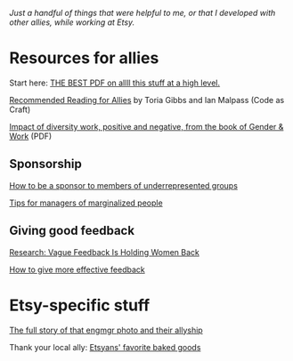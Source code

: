 _Just a handful of things that were helpful to me, or that I developed with other allies, while working at Etsy._

# Resources for allies

Start here: [THE BEST PDF on allll this stuff at a high level.](https://www.ncwit.org/sites/default/files/resources/womenintech_facts_fullreport_05132016.pdf)

[Recommended Reading for Allies](https://codeascraft.com/2016/08/10/recommended-reading-for-allies/) by Toria Gibbs and Ian Malpass (Code as Craft)

[Impact of diversity work, positive and negative, from the book of Gender & Work](Research%20-%20Impact%20of%20Diversity%20Work.pdf) (PDF)

## Sponsorship

[How to be a sponsor to members of underrepresented groups](http://larahogan.me/blog/what-sponsorship-looks-like/)

[Tips for managers of marginalized people](http://larahogan.me/blog/being-a-manager-in-terrible-times/)

## Giving good feedback

[Research: Vague Feedback Is Holding Women Back](https://hbr.org/2016/04/research-vague-feedback-is-holding-women-back)

[How to give more effective feedback](https://www.ncwit.org/resources/ncwit-tips-8-ways-give-employees-more-effective-feedback-using-growth-mindset/ncwit-tips-0)

# Etsy-specific stuff

[The full story of that engmgr photo and their allyship](http://larahogan.me/blog/we-are-all-equally-drenched/)

Thank your local ally: [Etsyans' favorite baked goods](favorite-baked-goods.md)
